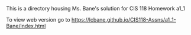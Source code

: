 This is a directory housing Ms. Bane's solution for CIS 118 Homework a1_1 

To view web version go to https://lcbane.github.io/CIS118-Assns/a1_1-Bane/index.html
